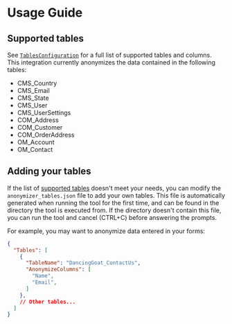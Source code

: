 # Usage Guide

## Supported tables

See [`TablesConfiguration`](/src/Models/TablesConfiguration.cs) for a full list of supported tables and columns. This integration currently anonymizes the data contained in the following tables:

- CMS_Country
- CMS_Email
- CMS_State
- CMS_User
- CMS_UserSettings
- COM_Address
- COM_Customer
- COM_OrderAddress
- OM_Account
- OM_Contact

## Adding your tables

If the list of [supported tables](#supported-tables) doesn't meet your needs, you can modify the `anonymizer_tables.json` file to add your own tables. This file is automatically generated when running the tool for the first time, and can be found in the directory the tool is executed from. If the directory doesn't contain this file, you can run the tool and cancel (CTRL+C) before answering the prompts.

For example, you may want to anonymize data entered in your forms:

```json
{
  "Tables": [
    {
      "TableName": "DancingGoat_ContactUs",
      "AnonymizeColumns": [
        "Name",
        "Email",
      ]
    },
    // Other tables...
  ]
}
```
